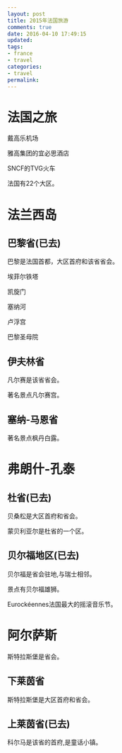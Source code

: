 ```yaml
---
layout: post
title: 2015年法国旅游
comments: true
date: 2016-04-10 17:49:15
updated:
tags:
- france
- travel
categories:
- travel
permalink:
---
```


# 法国之旅

戴高乐机场

雅高集团的宜必思酒店

SNCF的TVG火车

法国有22个大区。

# 法兰西岛

## 巴黎省(已去)

巴黎是法国首都，大区首府和该省省会。

埃菲尔铁塔

凯旋门

塞纳河

卢浮宫

巴黎圣母院

## 伊夫林省

凡尔赛是该省省会。

著名景点凡尔赛宫。

## 塞纳-马恩省

著名景点枫丹白露。

# 弗朗什-孔泰

## 杜省(已去)

贝桑松是大区首府和省会。

蒙贝利亚尔是杜省的一个区。

## 贝尔福地区(已去)

贝尔福是省会驻地,与瑞士相邻。

景点有贝尔福雄狮。

Eurockéennes法国最大的摇滚音乐节。

# 阿尔萨斯

斯特拉斯堡是省会。

## 下莱茵省

斯特拉斯堡是大区首府和省会。

## 上莱茵省(已去)

科尔马是该省的首府,是童话小镇。

